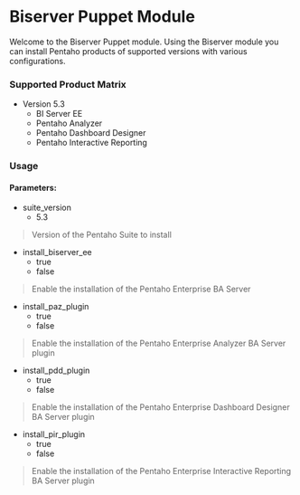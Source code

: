 # Biserver Puppet Module #

Welcome to the Biserver Puppet module. Using the Biserver module you can install Pentaho
products of supported versions with various configurations.

### Supported Product Matrix ###
* Version 5.3
  * BI Server EE
  * Pentaho Analyzer
  * Pentaho Dashboard Designer
  * Pentaho Interactive Reporting
  
### Usage ###
#### Parameters: ####
* suite\_version
  * 5.3
> Version of the Pentaho Suite to install

* install\_biserver\_ee
  * true
  * false
> Enable the installation of the Pentaho Enterprise BA Server

* install\_paz\_plugin
  * true
  * false
> Enable the installation of the Pentaho Enterprise Analyzer BA Server plugin

* install\_pdd\_plugin
  * true
  * false
> Enable the installation of the Pentaho Enterprise Dashboard Designer BA Server plugin

* install\_pir\_plugin
  * true
  * false
> Enable the installation of the Pentaho Enterprise Interactive Reporting BA Server plugin
